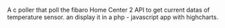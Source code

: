 A c poller that poll the fibaro Home Center 2 API to get current datas of temperature sensor. an display it in a php - javascript app with highcharts.